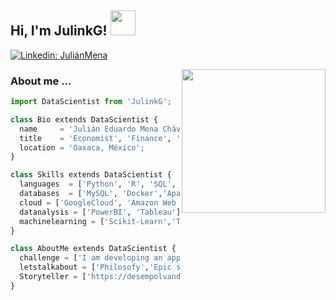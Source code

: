 

<h2> Hi, I'm JulinkG! <img src="https://media4.giphy.com/media/KY2ZMhnCxP008/200w.webp?cid=ecf05e47itvc6snzvx2lkpivlpkk9nm0ba93pyayalj9ghf2&rid=200w.webp&ct=g" width="40"></h2>

[![Linkedin: JuliánMena](https://img.shields.io/badge/-JuliánMena-blue?style=flat-square&logo=Linkedin&logoColor=white&link=https://www.linkedin.com/in/julianmenachavez/)](https://www.linkedin.com/in/julianmenachavez/)

<img align='right' src="https://media4.giphy.com/media/LmlBSpCbZTNfNoWrtb/giphy.gif" width="230">

### About me ...
```python
import DataScientist from 'JulinkG';

class Bio extends DataScientist {
  name     = 'Julián Eduardo Mena Chávez';
  title    = 'Economist', 'Finance', 'Data Scientist';
  location = 'Oaxaca, México';
}

class Skills extends DataScientist {
  languages  = ['Python', 'R', 'SQL', 'PHP'];
  databases  = ['MySQL', 'Docker','Apache Spark','Apache Hadoop'];
  cloud = ['GoogleCloud', 'Amazon Web Services'];
  datanalysis = ['PowerBI', 'Tableau'];
  machinelearning = ['Scikit-Learn','Tensorflow']
}

class AboutMe extends DataScientist {
  challenge = ['I am developing an app for the ONUDC which works with deep learning'];
  letstalkabout = ['Philosofy','Epic stories','Artificial Intelligence','Cosmic Horror'];
  Storyteller = ['https://desempolvandoletras.wixsite.com/portafoliodeautor']
}
```
